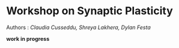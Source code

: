 # Workshop on Synaptic Plasticity

Authors : *Claudia Cusseddu, Shreya Lakhera, Dylan Festa*

**work in progress**